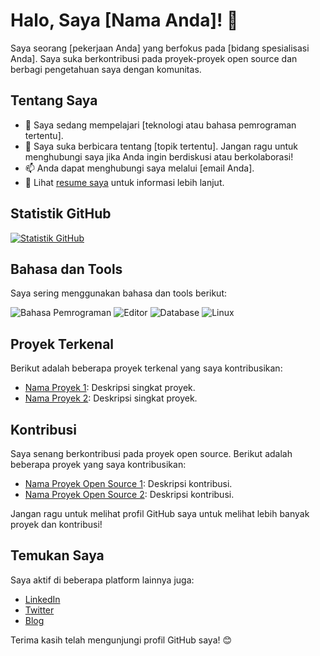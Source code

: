 # Halo, Saya [Nama Anda]! 👋

Saya seorang [pekerjaan Anda] yang berfokus pada [bidang spesialisasi Anda]. Saya suka berkontribusi pada proyek-proyek open source dan berbagi pengetahuan saya dengan komunitas.

## Tentang Saya

- 🌱 Saya sedang mempelajari [teknologi atau bahasa pemrograman tertentu].
- 💬 Saya suka berbicara tentang [topik tertentu]. Jangan ragu untuk menghubungi saya jika Anda ingin berdiskusi atau berkolaborasi!
- 📫 Anda dapat menghubungi saya melalui [email Anda].
- 📄 Lihat [resume saya](resume.pdf) untuk informasi lebih lanjut.

## Statistik GitHub

[![Statistik GitHub](https://github-readme-stats.vercel.app/api?username=nama_pengguna_github&show_icons=true&theme=radical)](https://github.com/anuraghazra/github-readme-stats)

## Bahasa dan Tools

Saya sering menggunakan bahasa dan tools berikut:

![Bahasa Pemrograman](https://img.shields.io/badge/Python-blue?style=flat-square&logo=python&logoColor=white)
![Editor](https://img.shields.io/badge/Visual%20Studio%20Code-blue?style=flat-square&logo=visual-studio-code&logoColor=white)
![Database](https://img.shields.io/badge/MySQL-blue?style=flat-square&logo=mysql&logoColor=white)
![Linux](https://img.shields.io/badge/Linux-blue?style=flat-square&logo=linux&logoColor=white)

## Proyek Terkenal

Berikut adalah beberapa proyek terkenal yang saya kontribusikan:

- [Nama Proyek 1](https://github.com/link_proyek_1): Deskripsi singkat proyek.
- [Nama Proyek 2](https://github.com/link_proyek_2): Deskripsi singkat proyek.

## Kontribusi

Saya senang berkontribusi pada proyek open source. Berikut adalah beberapa proyek yang saya kontribusikan:

- [Nama Proyek Open Source 1](https://github.com/link_proyek_open_source_1): Deskripsi kontribusi.
- [Nama Proyek Open Source 2](https://github.com/link_proyek_open_source_2): Deskripsi kontribusi.

Jangan ragu untuk melihat profil GitHub saya untuk melihat lebih banyak proyek dan kontribusi!

## Temukan Saya

Saya aktif di beberapa platform lainnya juga:

- [LinkedIn](https://www.linkedin.com/in/nama-anda)
- [Twitter](https://twitter.com/nama_anda)
- [Blog](https://www.bloganda.com)

Terima kasih telah mengunjungi profil GitHub saya! 😊

